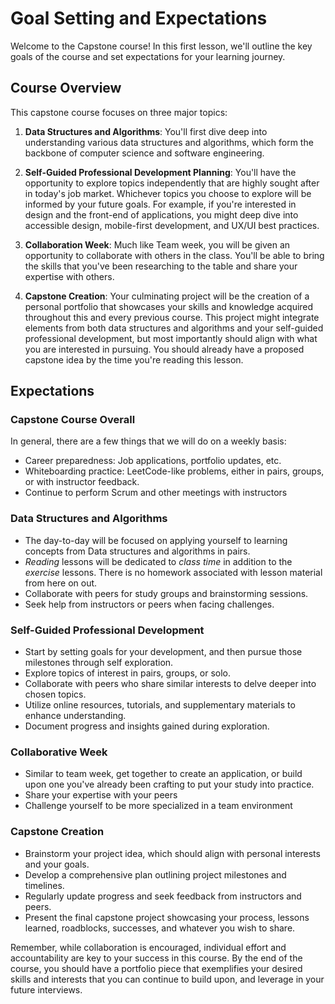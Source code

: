 # Goal Setting and Expectations

Welcome to the Capstone course! In this first lesson, we'll outline the key goals of the course and set expectations for your learning journey.

## Course Overview

This capstone course focuses on three major topics:

1. **Data Structures and Algorithms**: You'll first dive deep into understanding various data structures and algorithms, which form the backbone of computer science and software engineering.

2. **Self-Guided Professional Development Planning**: You'll have the opportunity to explore topics independently that are highly sought after in today's job market. Whichever topics you choose to explore will be informed by your future goals. For example, if you're interested in design and the front-end of applications, you might deep dive into accessible design, mobile-first development, and UX/UI best practices. 

3. **Collaboration Week**: Much like Team week, you will be given an opportunity to collaborate with others in the class. You'll be able to bring the skills that you've been researching to the table and share your expertise with others.

4. **Capstone Creation**: Your culminating project will be the creation of a personal portfolio that showcases your skills and knowledge acquired throughout this and every previous course. This project might integrate elements from both data structures and algorithms and your self-guided professional development, but most importantly should align with what you are interested in pursuing. You should already have a proposed capstone idea by the time you're reading this lesson.

## Expectations

### Capstone Course Overall

In general, there are a few things that we will do on a weekly basis:

- Career preparedness: Job applications, portfolio updates, etc.
- Whiteboarding practice: LeetCode-like problems, either in pairs, groups, or with instructor feedback. 
- Continue to perform Scrum and other meetings with instructors

### Data Structures and Algorithms

- The day-to-day will be focused on applying yourself to learning concepts from Data structures and algorithms in pairs.
- *Reading* lessons will be dedicated to *class time* in addition to the *exercise* lessons. There is no homework associated with lesson material from here on out.
- Collaborate with peers for study groups and brainstorming sessions.
- Seek help from instructors or peers when facing challenges.

### Self-Guided Professional Development

- Start by setting goals for your development, and then pursue those milestones through self exploration.
- Explore topics of interest in pairs, groups, or solo.
- Collaborate with peers who share similar interests to delve deeper into chosen topics.
- Utilize online resources, tutorials, and supplementary materials to enhance understanding.
- Document progress and insights gained during exploration. 

### Collaborative Week

- Similar to team week, get together to create an application, or build upon one you've already been crafting to put your study into practice.
- Share your expertise with your peers
- Challenge yourself to be more specialized in a team environment


### Capstone Creation

- Brainstorm your project idea, which should align with personal interests and your goals.
- Develop a comprehensive plan outlining project milestones and timelines.
- Regularly update progress and seek feedback from instructors and peers.
- Present the final capstone project showcasing your process, lessons learned, roadblocks, successes, and whatever you wish to share. 

Remember, while collaboration is encouraged, individual effort and accountability are key to your success in this course. By the end of the course, you should have a portfolio piece that exemplifies your desired skills and interests that you can continue to build upon, and leverage in your future interviews. 

